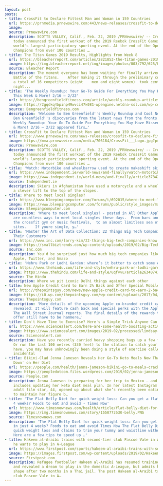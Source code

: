 ```yaml
---
layout: post
posts:
- title: CrossFit to Declare Fittest Man and Woman in 159 Countries
  url: https://prnmedia.prnewswire.com:443/news-releases/crossfit-to-declare-fittest-man-and-woman-in-159-countries-300800211.html
  image: 
  source: Prnewswire.com
  description: SCOTTS VALLEY, Calif., Feb. 22, 2019 /PRNewswire/ -- CrossFit, Inc.
    today announced the first workout of the 2019 Reebok CrossFit Games Open, the
    world's largest participatory sporting event. At the end of the Open, National
    Champions from over 100 countries …
- title: The Titan Games 2019 Results, Highlights from Week 8
  url: https://bleacherreport.com/articles/2821853-the-titan-games-2019-results-highlights-from-week-8
  image: https://img.bleacherreport.net/img/images/photos/003/792/625/hi-res-fbf7a22a3bf4023b251817b81b64de7f_crop_exact.jpg?w=1200&h=1200&q=75
  source: Bleacher Report
  description: The moment everyone has been waiting for finally arrived Thursday—the
    Battle of the Titans.    After making it through the preliminary competitions,
    a total of 16 competitors (eight    men and eight women)  took center stage Thursday
    night...
- title: 'The Weekly Roundup: Your Go-To Guide For Everything You May Have Missed
    This Week & More! 2/16 – 2/22'
  url: https://bengreenfieldfitness.com/article/weekly-roundup-articles/weekly-roundup-2-16-2-22/
  image: https://2gqdkq4bpinp49wvci47k081-wpengine.netdna-ssl.com/wp-content/uploads/2019/02/Untitled-design-9.png
  source: Bengreenfieldfitness.com
  description: 'Welcome to Ben Greenfield''s Weekly Roundup and Cool New Discoveries!
    Ben Greenfield''s discoveries from the latest news from the fronts The post The
    Weekly Roundup: Your Go-To Guide For Everything You May Have Missed This Week
    & More! 2/16 – 2/22 appeared firs…'
- title: CrossFit to Declare Fittest Man and Woman in 159 Countries
  url: https://www.prnewswire.com/news-releases/crossfit-to-declare-fittest-man-and-woman-in-159-countries-300800211.html
  image: https://mma.prnewswire.com/media/706184/CrossFit___Logo.jpg?p=facebook
  source: Prnewswire.com
  description: SCOTTS VALLEY, Calif., Feb. 22, 2019 /PRNewswire/ -- CrossFit, Inc.
    today announced the first workout of the 2019 Reebok CrossFit Games Open, the
    world's largest participatory sporting event. At the end of the Open, National
    Champions from over 100 countries …
- title: 'Watch: Motorbike and wheelbarrow used to create makeshift ski lift'
  url: https://www.independent.ie/world-news/and-finally/watch-motorbike-and-wheelbarrow-used-to-create-makeshift-ski-lift-37842617.html
  image: https://www.independent.ie/world-news/and-finally/article37842613.ece/ALTERNATES/h342/ipanews_7f2e7748-293c-47c2-a921-bd271fcb814d_1
  source: Independent.ie
  description: Skiers in Afghanistan have used a motorcycle and a wheelbarrow to create
    a clever lift to the top of the slopes.
- title: Where to meet local singles?
  url: https://www.bleepingcomputer.com/forums/t/692015/where-to-meet-local-singles/
  image: https://www.bleepingcomputer.com/forums/public/style_images/master/meta_image.png
  source: Bleepingcomputer.com
  description: 'Where to meet local singles? - posted in All Other Applications: There
    are countless ways to meet local singles these days.  From bars and cafes, to
    the crossfit gym or music festivals,  to an almost limitless sea of online dating
    sites.    If youre single, y…'
- title: 'Master the Art of Data Collection: 22 Things Big Tech Companies Know about
    Their Customers'
  url: https://www.inc.com/larry-kim/22-things-big-tech-companies-know-about-you.html
  image: https://smallbiztrends.com/wp-content/uploads/2019/02/Big-Tech.png
  source: Inc.com
  description: You'd be surprised just how much big tech companies like Google, Facebook,
    Apple, Twitter, and Amazo
- title: 'Nehru Park or Lodhi Garden: where’s it better to catch some exercise?'
  url: https://www.thehindu.com/life-and-style/nehru-park-or-lodhi-garden-wheres-it-better-to-catch-some-exercise/article26340742.ece
  image: https://www.thehindu.com/life-and-style/uqfvvu/article26340741.ece/ALTERNATES/LANDSCAPE_615/22DMCNEHRUPARK
  source: The Hindu
  description: Where we pit iconic Delhi things against each other
- title: New Apple Credit Card to Earn 2% Back and Offer Special Mobile Wallet Perks
  url: http://thepointsguy.com/news/new-apple-credit-card-to-earn-2-back-and-offer-special-mobile-wallet-perks/
  image: https://i0.wp.com/thepointsguy.com/wp-content/uploads/2017/04/GettyImages-480662250.jpg?fit=3000%2C1964px&ssl=1
  source: Thepointsguy.com
  description: 'More details of the upcoming Apple co-branded credit card have been
    revealed: It will feature cash back and special perks with the Apple Wallet app,
    The Wall Street Journal reports. The final details of the rewards the card will
    offer still have to be hammere…'
- title: Don't Have Time to Exercise? Here's a Simple Trick Anyone Can Squeeze In
  url: https://www.sciencealert.com/here-are-some-health-boosting-activities-for-even-the-most-time-poor-of-us
  image: https://www.sciencealert.com/images/2019-02/processed/lindsay-henwood-47743-unsplash_1_1024.jpg
  source: Sciencealert.com
  description: Have you recently carried heavy shopping bags up a few flights of stairs?
    Or run the last 100 metres (330 feet) to the station to catch your train? If you
    have, you may have unknowingly been doing a style of exercise called high-intensity
    incidental
- title: Bikini-Clad Jenna Jameson Reveals Her Go-To Keto Meals Now That She's 'Cracking
    Down' on Her Diet
  url: https://people.com/health/jenna-jameson-bikini-go-to-meals-cracking-down-keto-diet/
  image: https://peopledotcom.files.wordpress.com/2019/02/jenna-jameson-2.jpg?crop=0px%2C0px%2C2700px%2C1417.5px&resize=1200%2C630
  source: People.com
  description: Jenna Jameson is preparing for her trip to Mexico — and that, of course,
    includes updating her keto diet meal plan. In her latest Instagram post, the former
    adult film star, 44, opened up about what she’s recently been eating each day
    to maintain her figure b…
- title: 'The Flat Belly Diet for quick weight loss: Can you get a flat tummy in just
    4 weeks? Foods to eat and avoid - Times Now'
  url: https://www.timesnownews.com/health/article/flat-belly-diet-for-quick-weight-loss-lose-up-to-15-pounds-in-4-weeks-get-a-flat-tummy-what-foods-to-eat-and-avoid-on-low-salt-meal-plan/370324
  image: https://img.timesnownews.com/story/1550772630-belly.PNG
  source: Timesnownews.com
  description: 'The Flat Belly Diet for quick weight loss: Can you get a flat tummy
    in just 4 weeks? Foods to eat and avoid Times Now The Flat Belly Diet promises
    quick weight loss and claims to trim your tummy and waistline without exercise.
    Here are a few tips to speed up …'
- title: Hakeem al-Araibi trains with second-tier club Pascoe Vale in Australia, says
    he wants to play in A-League
  url: https://www.firstpost.com/sports/hakeem-al-araibi-trains-with-second-tier-club-pascoe-vale-in-australia-says-he-wants-to-play-in-a-league-6135811.html
  image: https://images.firstpost.com/wp-content/uploads/2019/02/Hakeem-al-Araibi-social-AP.jpg
  source: Firstpost.com
  description: Refugee footballer Hakeem al-Araibi has resumed training in Australia
    and revealed a dream to play in the domestic A-League, but admits he is out of
    shape after two months in a Thai jail. The post Hakeem al-Araibi trains with second-tier
    club Pascoe Vale in A…
---
```


